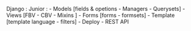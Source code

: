 Django : 
    Junior :
            - Models        [fields & opetions - Managers - Querysets]
            - Views         [FBV - CBV - Mixins ]
            - Forms         [forms - formsets]
            - Template      [template language - filters]
            - Deploy
            - REST API